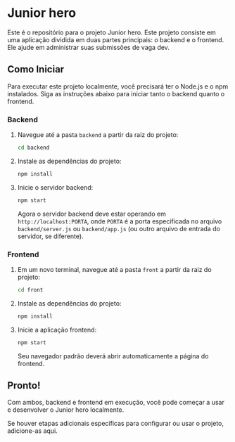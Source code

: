 # Junior hero

Este é o repositório para o projeto Junior hero. Este projeto consiste em uma aplicação dividida em duas partes principais: o backend e o frontend. Ele ajude em administrar suas submissões de vaga dev.

## Como Iniciar

Para executar este projeto localmente, você precisará ter o Node.js e o npm instalados. Siga as instruções abaixo para iniciar tanto o backend quanto o frontend.

### Backend

1. Navegue até a pasta `backend` a partir da raiz do projeto:

    ```sh
    cd backend
    ```

2. Instale as dependências do projeto:

    ```sh
    npm install
    ```

3. Inicie o servidor backend:

    ```sh
    npm start
    ```

   Agora o servidor backend deve estar operando em `http://localhost:PORTA`, onde `PORTA` é a porta especificada no arquivo `backend/server.js` ou `backend/app.js` (ou outro arquivo de entrada do servidor, se diferente).

### Frontend

1. Em um novo terminal, navegue até a pasta `front` a partir da raiz do projeto:

    ```sh
    cd front
    ```

2. Instale as dependências do projeto:

    ```sh
    npm install
    ```

3. Inicie a aplicação frontend:

    ```sh
    npm start
    ```

   Seu navegador padrão deverá abrir automaticamente a página do frontend.

## Pronto!

Com ambos, backend e frontend em execução, você pode começar a usar e desenvolver o Junior hero localmente.

Se houver etapas adicionais específicas para configurar ou usar o projeto, adicione-as aqui.
